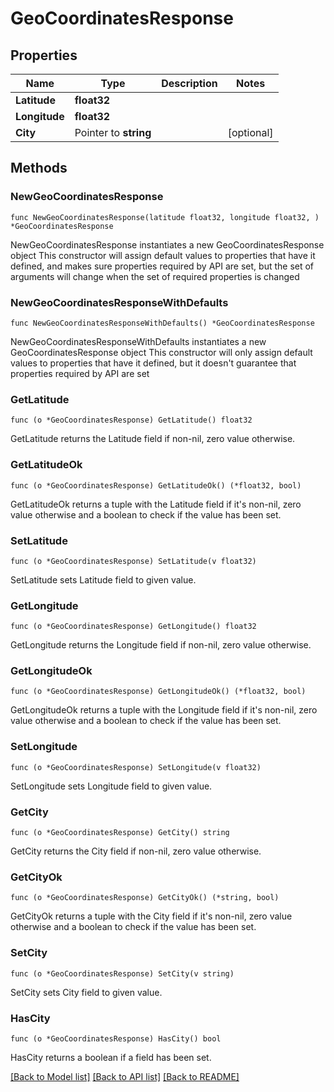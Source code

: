 # GeoCoordinatesResponse

## Properties

Name | Type | Description | Notes
------------ | ------------- | ------------- | -------------
**Latitude** | **float32** |  | 
**Longitude** | **float32** |  | 
**City** | Pointer to **string** |  | [optional] 

## Methods

### NewGeoCoordinatesResponse

`func NewGeoCoordinatesResponse(latitude float32, longitude float32, ) *GeoCoordinatesResponse`

NewGeoCoordinatesResponse instantiates a new GeoCoordinatesResponse object
This constructor will assign default values to properties that have it defined,
and makes sure properties required by API are set, but the set of arguments
will change when the set of required properties is changed

### NewGeoCoordinatesResponseWithDefaults

`func NewGeoCoordinatesResponseWithDefaults() *GeoCoordinatesResponse`

NewGeoCoordinatesResponseWithDefaults instantiates a new GeoCoordinatesResponse object
This constructor will only assign default values to properties that have it defined,
but it doesn't guarantee that properties required by API are set

### GetLatitude

`func (o *GeoCoordinatesResponse) GetLatitude() float32`

GetLatitude returns the Latitude field if non-nil, zero value otherwise.

### GetLatitudeOk

`func (o *GeoCoordinatesResponse) GetLatitudeOk() (*float32, bool)`

GetLatitudeOk returns a tuple with the Latitude field if it's non-nil, zero value otherwise
and a boolean to check if the value has been set.

### SetLatitude

`func (o *GeoCoordinatesResponse) SetLatitude(v float32)`

SetLatitude sets Latitude field to given value.


### GetLongitude

`func (o *GeoCoordinatesResponse) GetLongitude() float32`

GetLongitude returns the Longitude field if non-nil, zero value otherwise.

### GetLongitudeOk

`func (o *GeoCoordinatesResponse) GetLongitudeOk() (*float32, bool)`

GetLongitudeOk returns a tuple with the Longitude field if it's non-nil, zero value otherwise
and a boolean to check if the value has been set.

### SetLongitude

`func (o *GeoCoordinatesResponse) SetLongitude(v float32)`

SetLongitude sets Longitude field to given value.


### GetCity

`func (o *GeoCoordinatesResponse) GetCity() string`

GetCity returns the City field if non-nil, zero value otherwise.

### GetCityOk

`func (o *GeoCoordinatesResponse) GetCityOk() (*string, bool)`

GetCityOk returns a tuple with the City field if it's non-nil, zero value otherwise
and a boolean to check if the value has been set.

### SetCity

`func (o *GeoCoordinatesResponse) SetCity(v string)`

SetCity sets City field to given value.

### HasCity

`func (o *GeoCoordinatesResponse) HasCity() bool`

HasCity returns a boolean if a field has been set.


[[Back to Model list]](../README.md#documentation-for-models) [[Back to API list]](../README.md#documentation-for-api-endpoints) [[Back to README]](../README.md)


